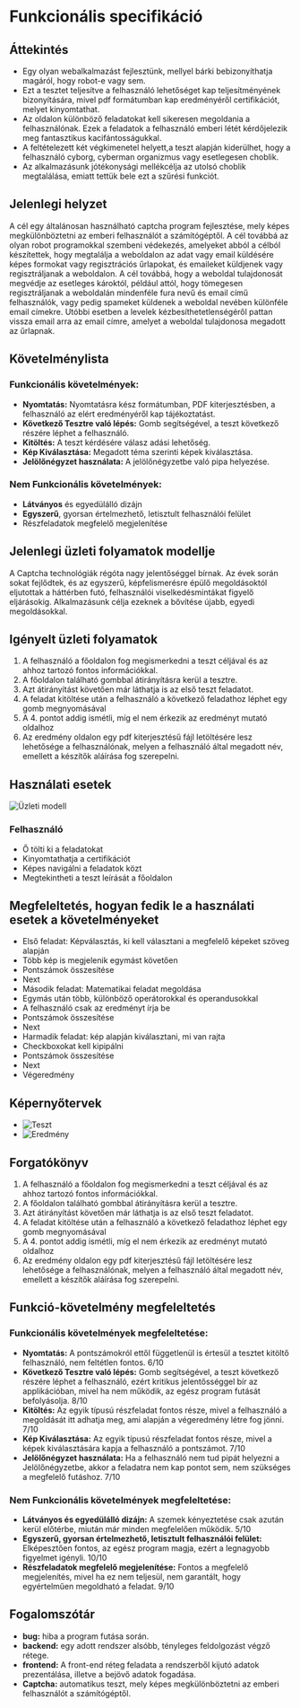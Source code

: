 
# Funkcionális specifikáció
##  Áttekintés
- Egy olyan webalkalmazást fejlesztünk, mellyel bárki bebizonyíthatja magáról, hogy robot-e vagy sem. 
- Ezt a tesztet teljesítve a felhasználó lehetőséget kap teljesítményének bizonyítására, mivel pdf formátumban kap eredményéről certifikációt, melyet kinyomtathat. 
- Az oldalon különböző feladatokat kell sikeresen megoldania a felhasználónak. 
    Ezek a feladatok a felhasználó emberi létét kérdőjelezik meg fantasztikus kacifántosságukkal. 
- A feltételezett két végkimenetel helyett,a teszt alapján kiderülhet, hogy a felhasználó cyborg, cyberman organizmus vagy esetlegesen choblik. 
- Az alkalmazásunk jótékonysági mellékcélja az utolsó choblik megtalálása, emiatt tettük bele ezt a szűrési funkciót.

## Jelenlegi helyzet
A cél egy általánosan használható captcha program fejlesztése, mely képes megkülönböztetni
az emberi felhasználót a számítógéptől. A cél továbbá az olyan robot programokkal szembeni védekezés, 
amelyeket abból a célból készítettek, hogy megtalálja a weboldalon az adat 
vagy email küldésére képes formokat vagy regisztrációs űrlapokat, és emaileket küldjenek vagy regisztráljanak a weboldalon.
A cél továbbá, hogy a weboldal tulajdonosát megvédje az esetleges károktól, például attól, 
hogy tömegesen regisztráljanak a weboldalán mindenféle fura nevű és email című felhasználók, 
vagy pedig spameket küldenek a weboldal nevében különféle email címekre. 
Utóbbi esetben a levelek kézbesíthetetlenségéről pattan vissza email arra az email címre, 
amelyet a weboldal tulajdonosa megadott az űrlapnak.

## Követelménylista
### Funkcionális követelmények:
- **Nyomtatás:** Nyomtatásra kész formátumban, PDF kiterjesztésben, a felhasználó az elért eredményéről kap tájékoztatást.
- **Következő Tesztre való lépés:** Gomb segítségével, a teszt következő részére léphet a felhasználó.
- **Kitöltés:** A teszt kérdésére válasz adási lehetőség.
- **Kép Kiválasztása:** Megadott téma szerinti képek kiválasztása.
- **Jelölőnégyzet használata:** A jelölőnégyzetbe való pipa helyezése.
### Nem Funkcionális követelmények:
- **Látványos** és egyedülálló dizájn
- **Egyszerű**, gyorsan értelmezhető, letisztult felhasználói felület
- Részfeladatok megfelelő megjelenítése

## Jelenlegi üzleti folyamatok modellje
A Captcha technológiák régóta nagy jelentőséggel bírnak. Az évek során sokat fejlődtek, és az egyszerű, képfelismerésre épülő megoldásoktól eljutottak a 
háttérben futó, felhasználói viselkedésmintákat figyelő eljárásokig. Alkalmazásunk célja ezeknek a bővítése újabb, egyedi megoldásokkal.

## Igényelt üzleti folyamatok
1. A felhasználó a főoldalon fog megismerkedni a teszt céljával és az ahhoz tartozó fontos információkkal.
2. A főoldalon található gombbal átirányításra kerül a tesztre.
3. Azt átirányítást követően már láthatja is az első teszt feladatot.
4. A feladat kitöltése után a felhasználó a következő feladathoz léphet egy gomb megnyomásával
5. A 4. pontot addig ismétli, míg el nem érkezik az eredményt mutató oldalhoz
6. Az eredmény oldalon egy pdf kiterjesztésű fájl letöltésére lesz lehetősége a felhasználónak, melyen a felhasználó által megadott név, emellett a készítők aláírása fog szerepelni.
## Használati esetek
![Üzleti modell](./public/pics/uzleti_modell.jpg)
### Felhasználó
- Ő tölti ki a feladatokat
- Kinyomtathatja a certifikációt
- Képes navigálni a feladatok közt
- Megtekintheti a teszt leírását a főoldalon

## Megfeleltetés, hogyan fedik le a használati esetek a követelményeket
- Első feladat: Képválasztás, ki kell választani a megfelelő képeket szöveg alapján
- Több kép is megjelenik egymást követően
- Pontszámok összesítése
- Next
- Második feladat: Matematikai feladat megoldása
- Egymás után több, különböző operátorokkal és operandusokkal
- A felhasználó csak az eredményt írja be
- Pontszámok összesítése
- Next
- Harmadik feladat: kép alapján kiválasztani, mi van rajta
- Checkboxokat kell kipipálni
- Pontszámok összesítése
- Next
- Végeredmény

## Képernyőtervek
- ![Teszt](./public/pics/teszt.png)
- ![Eredmény](./public/pics/eredmeny.png)

## Forgatókönyv
1. A felhasználó a főoldalon fog megismerkedni a teszt céljával és az ahhoz tartozó fontos információkkal.
2. A főoldalon található gombbal átirányításra kerül a tesztre.
3. Azt átirányítást követően már láthatja is az első teszt feladatot.
4. A feladat kitöltése után a felhasználó a következő feladathoz léphet egy gomb megnyomásával
5. A 4. pontot addig ismétli, míg el nem érkezik az eredményt mutató oldalhoz
6. Az eredmény oldalon egy pdf kiterjesztésű fájl letöltésére lesz lehetősége a felhasználónak, melyen a felhasználó által megadott név, emellett a készítők aláírása fog szerepelni.

## Funkció-követelmény megfeleltetés
### Funkcionális követelmények megfeleltetése:
- **Nyomtatás:** A pontszámokról ettől függetlenül is értesül a tesztet kitöltő felhasználó, nem feltétlen fontos. 6/10
- **Következő Tesztre való lépés:** Gomb segítségével, a teszt következő részére léphet a felhasználó, ezért kritikus jelentősséggel bír az applikációban, mivel ha nem működik, az egész program futását befolyásolja. 8/10
- **Kitöltés:** Az egyik típusú részfeladat fontos része, mivel a felhasználó a megoldását itt adhatja meg, ami alapján a végeredmény létre fog jönni. 7/10
- **Kép Kiválasztása:** Az egyik típusú részfeladat fontos része, mivel a képek kiválasztására kapja a felhasználó a pontszámot. 7/10
- **Jelölőnégyzet használata:** Ha a felhasználó nem tud pipát helyezni a Jelölőnégyzetbe, akkor a feladatra nem kap pontot sem, nem szükséges a megfelelő futáshoz. 7/10

### Nem Funkcionális követelmények megfeleltetése:
- **Látványos és egyedülálló dizájn:** A szemek kényeztetése csak azután kerül előtérbe, miután már minden megfelelően működik. 5/10
- **Egyszerű, gyorsan értelmezhető, letisztult felhasználói felület:** Elképesztően fontos, az egész program magja, ezért a legnagyobb figyelmet igényli. 10/10
- **Részfeladatok megfelelő megjelenítése:** Fontos a megfelelő megjelenítés, mivel ha ez nem teljesül, nem garantált, hogy egyértelműen megoldható a feladat. 9/10

## Fogalomszótár
- **bug:** hiba a program futása során.
- **backend:** egy adott rendszer alsóbb, tényleges feldolgozást végző rétege.
- **frontend:** A front-end réteg feladata a rendszerből kijutó adatok prezentálása, illetve a bejövő adatok fogadása.
- **Captcha:** automatikus teszt, mely képes megkülönböztetni az emberi felhasználót a számítógéptől.
